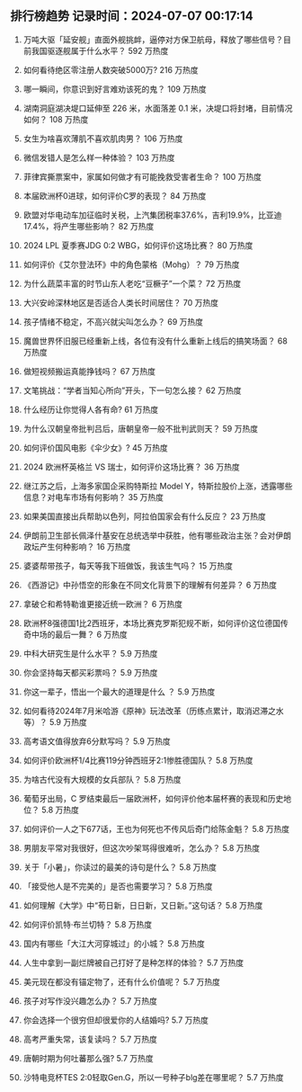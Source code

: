 
## 排行榜趋势 记录时间：2024-07-07 00:17:14
  
  1. 万吨大驱「延安舰」直面外舰挑衅，逼停对方保卫航母，释放了哪些信号？目前我国驱逐舰属于什么水平？ 592 万热度
    
  2. 如何看待绝区零注册人数突破5000万? 216 万热度
    
  3. 哪一瞬间，你意识到好言难劝该死的鬼？ 109 万热度
    
  4. 湖南洞庭湖决堤口延伸至 226 米，水面落差 0.1 米，决堤口将封堵，目前情况如何？ 108 万热度
    
  5. 女生为啥喜欢薄肌不喜欢肌肉男？ 106 万热度
    
  6. 微信发错人是怎么样一种体验？ 103 万热度
    
  7. 菲律宾撕票案中，家属如何做才有可能挽救受害者生命？ 100 万热度
    
  8. 本届欧洲杯0进球，如何评价C罗的表现？ 84 万热度
    
  9. 欧盟对华电动车加征临时关税，上汽集团税率37.6%，吉利19.9%，比亚迪17.4%，将产生哪些影响？ 82 万热度
    
  10. 2024 LPL 夏季赛JDG 0:2 WBG，如何评价这场比赛？ 80 万热度
    
  11. 如何评价《艾尔登法环》中的角色蒙格（Mohg）？ 79 万热度
    
  12. 为什么蔬菜丰富的时节山东人老吃“豆橛子”一个菜？ 72 万热度
    
  13. 大兴安岭深林地区是否适合人类长时间居住？ 70 万热度
    
  14. 孩子情绪不稳定，不高兴就尖叫怎么办？ 69 万热度
    
  15. 魔兽世界怀旧服已经重新上线，各位有没有什么重新上线后的搞笑场面？ 68 万热度
    
  16. 做短视频搬运真能挣钱吗？ 67 万热度
    
  17. 文笔挑战：“学者当知心所向”开头，下一句怎么接？ 62 万热度
    
  18. 什么经历让你觉得人各有命? 61 万热度
    
  19. 为什么汉朝皇帝批判吕后，唐朝皇帝一般不批判武则天？ 59 万热度
    
  20. 如何评价国风电影《伞少女》? 45 万热度
    
  21. 2024 欧洲杯英格兰 VS 瑞士，如何评价这场比赛？ 36 万热度
    
  22. 继江苏之后，上海多家国企采购特斯拉 Model Y，特斯拉股价上涨，透露哪些信息？对电车市场有何影响？ 35 万热度
    
  23. 如果美国直接出兵帮助以色列，阿拉伯国家会有什么反应？ 23 万热度
    
  24. 伊朗前卫生部长佩泽什基安在总统选举中获胜，他有哪些政治主张？会对伊朗政坛产生何种影响？ 16 万热度
    
  25. 婆婆帮带孩子，每天等我下班做饭，我该生气吗？ 15 万热度
    
  26. 《西游记》中孙悟空的形象在不同文化背景下的理解有何差异？ 6 万热度
    
  27. 拿破仑和希特勒谁更接近统一欧洲？ 6 万热度
    
  28. 欧洲杯8强德国1比2西班牙，本场比赛克罗斯犯规不断，如何评价这位德国传奇中场的最后一舞？ 6 万热度
    
  29. 中科大研究生是什么水平？ 5.9 万热度
    
  30. 你会坚持每天都买彩票吗？ 5.9 万热度
    
  31. 你这一辈子，悟出一个最大的道理是什么 ？ 5.9 万热度
    
  32. 如何看待2024年7月米哈游《原神》玩法改革（历练点累计，取消迟滞之水等）？ 5.9 万热度
    
  33. 高考语文值得放弃6分默写吗？ 5.9 万热度
    
  34. 如何评价欧洲杯1/4比赛119分钟西班牙2:1惨胜德国队？ 5.8 万热度
    
  35. 为啥古代没有大规模的女兵部队？ 5.8 万热度
    
  36. 葡萄牙出局，C 罗结束最后一届欧洲杯，如何评价他本届杯赛的表现和历史地位？ 5.8 万热度
    
  37. 如何评价一人之下677话，王也为何死也不传风后奇门给陈金魁？ 5.8 万热度
    
  38. 男朋友平常对我很好，但这次吵架骂得很难听，怎么办？ 5.8 万热度
    
  39. 关于「小暑」，你读过的最美的诗句是什么？ 5.8 万热度
    
  40. 「接受他人是不完美的」是否也需要学习？ 5.8 万热度
    
  41. 如何理解《大学》中“苟日新，日日新，又日新。”这句话？ 5.8 万热度
    
  42. 如何评价凯特·布兰切特？ 5.8 万热度
    
  43. 国内有哪些「大江大河穿城过」的小城？ 5.8 万热度
    
  44. 人生中拿到一副烂牌被自己打好了是种怎样的体验？ 5.7 万热度
    
  45. 美元现在都没有锚定物了，还有什么价值呢？ 5.7 万热度
    
  46. 孩子对写作没兴趣怎么办？ 5.7 万热度
    
  47. 你会选择一个很穷但却很爱你的人结婚吗? 5.7 万热度
    
  48. 高考严重失常，该复读吗？ 5.7 万热度
    
  49. 唐朝时期为何吐蕃那么强? 5.7 万热度
    
  50. 沙特电竞杯TES 2:0轻取Gen.G，所以一号种子blg差在哪里呢？ 5.7 万热度
    